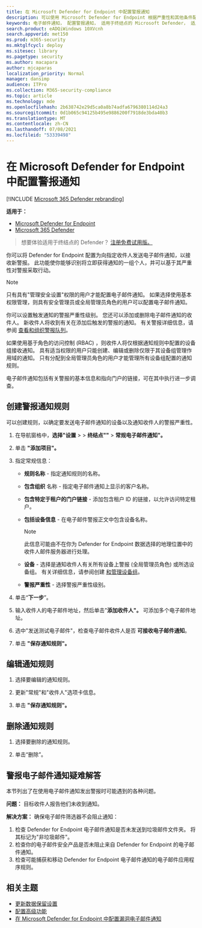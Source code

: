 ```yaml
---
title: 在 Microsoft Defender for Endpoint 中配置警报通知
description: 可以使用 Microsoft Defender for Endpoint 根据严重性和其他条件配置安全警报的电子邮件通知设置。
keywords: 电子邮件通知， 配置警报通知， 适用于终结点的 Microsoft Defender， 适用于终结点的 Microsoft Defender 通知， 适用于终结点的 Microsoft Defender 警报， windows 10 企业版， windows 10 教育版
search.product: eADQiWindows 10XVcnh
search.appverid: met150
ms.prod: m365-security
ms.mktglfcycl: deploy
ms.sitesec: library
ms.pagetype: security
ms.author: macapara
author: mjcaparas
localization_priority: Normal
manager: dansimp
audience: ITPro
ms.collection: M365-security-compliance
ms.topic: article
ms.technology: mde
ms.openlocfilehash: 2b638742e29d5ca0a8b74adfa6796380114d24a3
ms.sourcegitcommit: 0d1b065c94125b495e9886200f7918de3bda40b3
ms.translationtype: MT
ms.contentlocale: zh-CN
ms.lasthandoff: 07/08/2021
ms.locfileid: "53339498"
---
```

# <a name="configure-alert-notifications-in-microsoft-defender-for-endpoint"></a>在 Microsoft Defender for Endpoint 中配置警报通知

[!INCLUDE [Microsoft 365 Defender rebranding](../../includes/microsoft-defender.md)]

**适用于：**
- [Microsoft Defender for Endpoint](https://go.microsoft.com/fwlink/p/?linkid=2154037)
- [Microsoft 365 Defender](https://go.microsoft.com/fwlink/?linkid=2118804)

> 想要体验适用于终结点的 Defender？ [注册免费试用版。](https://www.microsoft.com/microsoft-365/windows/microsoft-defender-atp?ocid=docs-wdatp-emailconfig-abovefoldlink)

你可以将 Defender for Endpoint 配置为向指定收件人发送电子邮件通知，以接收新警报。 此功能使你能够识别将立即获得通知的一组个人，并可以基于其严重性对警报采取行动。

> [!NOTE]
> 只有具有"管理安全设置"权限的用户才能配置电子邮件通知。 如果选择使用基本权限管理，则具有安全管理员或全局管理员角色的用户可以配置电子邮件通知。

你可以设置触发通知的警报严重性级别。 您还可以添加或删除电子邮件通知的收件人。 新收件人将收到有关在添加后触发的警报的通知。 有关警报详细信息，请参阅 [查看和组织警报队列](alerts-queue.md)。

如果使用基于角色的访问控制 (RBAC) ，则收件人将仅根据通知规则中配置的设备组接收通知。
具有适当权限的用户只能创建、编辑或删除仅限于其设备组管理作用域的通知。
只有分配到全局管理员角色的用户才能管理所有设备组配置的通知规则。

电子邮件通知包括有关警报的基本信息和指向门户的链接，可在其中执行进一步调查。

## <a name="create-rules-for-alert-notifications"></a>创建警报通知规则
可以创建规则，以确定要发送电子邮件通知的设备以及通知收件人的警报严重性。


1. 在导航窗格中，**选择"设置**  >    >  **终结点""**  >  **常规电子邮件通知"。**

2. 单击 **"添加项目"。**

3. 指定常规信息：
    - **规则名称** - 指定通知规则的名称。
    - **包含组织** 名称 - 指定电子邮件通知上显示的客户名称。
    - **包含特定于租户的门户链接** - 添加包含租户 ID 的链接，以允许访问特定租户。
    - **包括设备信息** - 在电子邮件警报正文中包含设备名称。

        > [!NOTE]
        > 此信息可能由不在你为 Defender for Endpoint 数据选择的地理位置中的收件人邮件服务器进行处理。

    - **设备** - 选择是通知收件人有关所有设备上警报 (全局管理员角色) 或所选设备组。 有关详细信息，请参阅创建 [和管理设备组](machine-groups.md)。
    - **警报严重性** - 选择警报严重性级别。

4. 单击“**下一步**”。

5. 输入收件人的电子邮件地址，然后单击"**添加收件人"。** 可添加多个电子邮件地址。

6. 选中"发送测试电子邮件"，检查电子邮件收件人是否 **可接收电子邮件通知**。

7. 单击 **"保存通知规则"。**

## <a name="edit-a-notification-rule"></a>编辑通知规则

1. 选择要编辑的通知规则。

2. 更新"常规"和"收件人"选项卡信息。

3. 单击 **"保存通知规则"。**

## <a name="delete-notification-rule"></a>删除通知规则

1. 选择要删除的通知规则。

2. 单击“删除”。

## <a name="troubleshoot-email-notifications-for-alerts"></a>警报电子邮件通知疑难解答

本节列出了在使用电子邮件通知发出警报时可能遇到的各种问题。

**问题：** 目标收件人报告他们未收到通知。

**解决方案：** 确保电子邮件筛选器不会阻止通知：

1. 检查 Defender for Endpoint 电子邮件通知是否未发送到垃圾邮件文件夹。 将其标记为"非垃圾邮件"。
2. 检查你的电子邮件安全产品是否未阻止来自 Defender for Endpoint 的电子邮件通知。
3. 检查可能捕获和移动 Defender for Endpoint 电子邮件通知的电子邮件应用程序规则。

## <a name="related-topics"></a>相关主题

- [更新数据保留设置](data-retention-settings.md)
- [配置高级功能](advanced-features.md)
- [在 Microsoft Defender for Endpoint 中配置漏洞电子邮件通知](/microsoft-365/security/defender-endpoint/configure-vulnerability-email-notifications)
